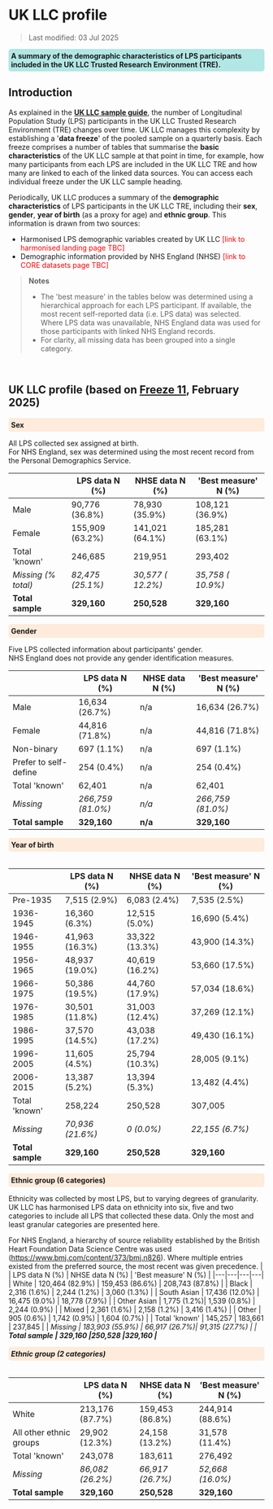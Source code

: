 # UK LLC profile
>Last modified: 03 Jul 2025
<div style="background-color: rgba(0, 178, 169, 0.3); padding: 5px; border-radius: 5px;"><strong>A summary of the demographic characteristics of LPS participants included in the UK LLC Trusted Research Environment (TRE).</strong></div>  

## Introduction  
As explained in the [**UK LLC sample guide**](../Sample/UKLLC_sample.md), the number of Longitudinal Population Study (LPS) participants in the UK LLC Trusted Research Environment (TRE) changes over time. UK LLC manages this complexity by establishing a '**data freeze**' of the pooled sample on a quarterly basis. Each freeze comprises a number of tables that summarise the **basic characteristics** of the UK LLC sample at that point in time, for example, how many participants from each LPS are included in the UK LLC TRE and how many are linked to each of the linked data sources. You can access each individual freeze under the UK LLC sample heading. 

Periodically, UK LLC produces a summary of the **demographic characteristics** of LPS participants in the UK LLC TRE, including their **sex**, **gender**, **year of birth** (as a proxy for age) and **ethnic group**. This information is drawn from two sources:  
* Harmonised LPS demographic variables created by UK LLC <span style="color:red">[link to harmonised landing page TBC]</span>
* Demographic information provided by NHS England (NHSE) <span style="color:red">[link to CORE datasets page TBC]</span>

> **Notes**  
>* The 'best measure' in the tables below was determined using a hierarchical approach for each LPS participant. If available, the most recent self-reported data (i.e. LPS data) was selected. Where LPS data was unavailable, NHS England data was used for those participants with linked NHS England records. 
>* For clarity, all missing data has been grouped into a single category.   
<br>

## UK LLC profile (based on [Freeze 11](../Sample/freezes/freeze11.ipynb), February 2025)
<div style="background-color: rgba(255, 218, 185, 0.5); padding: 5px; border-radius: 5px;"><strong>Sex</strong></div>  

All LPS collected sex assigned at birth.  
For NHS England, sex was determined using the most recent record from the Personal Demographics Service.  

| | LPS data N (%)  | NHSE data N (%) | 'Best measure' N (%) |
|---|---|---|---|
| Male | 90,776 (36.8%) | 78,930 (35.9%) | 108,121 (36.9%) |
| Female | 155,909 (63.2%) | 141,021 (64.1%) | 185,281 (63.1%) | 
| Total 'known'| 246,685 | 219,951 | 293,402 |
| <i>Missing (% total) | <i>82,475 (25.1%)| <i>30,577 ( 12.2%) | <i>35,758 ( 10.9%) | 
| <b>Total sample | <b>329,160 |<b>250,528 |<b>329,160 |

<div style="background-color: rgba(255, 218, 185, 0.5); padding: 5px; border-radius: 5px;"><strong>Gender</strong></div>  

Five LPS collected information about participants' gender.  
NHS England does not provide any gender identification measures.  

| | LPS data N (%)  | NHSE data N (%) | 'Best measure' N (%) |
|---|---|---|---|
| Male | 16,634 (26.7%) | n/a | 16,634 (26.7%) |
| Female | 44,816 (71.8%) | n/a | 44,816 (71.8%) |
| Non-binary | 697 (1.1%) | n/a | 697 (1.1%) |
| Prefer to self-define | 254 (0.4%) | n/a | 254 (0.4%) |
| Total 'known' | 62,401 | n/a | 62,401|
| <i>Missing | <i>266,759 (81.0%)| <i>n/a | <i>266,759 (81.0%) |
| <b>Total sample | <b>329,160|<b>n/a | <b>329,160 |

<div style="background-color: rgba(255, 218, 185, 0.5); padding: 5px; border-radius: 5px;"><strong>Year of birth</strong></div>  
<br>


| | LPS data N (%)  | NHSE data N (%) | 'Best measure' N (%) |
|---|---|---|---|
| Pre-1935 | 7,515 (2.9%) | 6,083 (2.4%) | 7,535 (2.5%)  | 
| 1936-1945 | 16,360 (6.3%) |  12,515 (5.0%)| 16,690 (5.4%) | 
| 1946-1955 | 41,963 (16.3%) | 33,322 (13.3%) | 43,900 (14.3%) |
| 1956-1965 | 48,937 (19.0%) | 40,619 (16.2%) | 53,660 (17.5%) |
| 1966-1975 | 50,386 (19.5%) | 44,760 (17.9%) | 57,034 (18.6%) |
| 1976-1985 | 30,501 (11.8%) | 31,003 (12.4%) | 37,269 (12.1%) | 
| 1986-1995 | 37,570 (14.5%) | 43,038 (17.2%) | 49,430 (16.1%) | 
| 1996-2005 | 11,605 (4.5%) | 25,794 (10.3%) | 28,005 (9.1%) | 
| 2006-2015 | 13,387 (5.2%) | 13,394 (5.3%) | 13,482 (4.4%) | 
| Total 'known' | 258,224 | 250,528 | 307,005 | 
| <i>Missing |<i>70,936 (21.6%) | <i>0 (0.0%) | <i>22,155 (6.7%) |
| <b>Total sample | <b>329,160 |<b>250,528 |<b>329,160 |

<div style="background-color: rgba(255, 218, 185, 0.5); padding: 5px; border-radius: 5px;"><strong>Ethnic group (6 categories)</strong></div>  

Ethnicity was collected by most LPS, but to varying degrees of granularity. UK LLC has harmonised LPS data on ethnicity into six, five and two categories to include all LPS that collected these data.  Only the most and least granular categories are presented here.  

For NHS England, a hierarchy of source reliability established by the British Heart Foundation Data Science Centre was used (https://www.bmj.com/content/373/bmj.n826). Where multiple entries existed from the preferred source, the most recent was given precedence.
| | LPS data N (%)  | NHSE data N (%) | 'Best measure' N (%) |
|---|---|---|---|
| White | 120,464 (82.9%) | 159,453 (86.6%) | 208,743 (87.8%) | 
| Black | 2,316 (1.6%) | 2,244 (1.2%) | 3,060 (1.3%) |
| South Asian | 17,436 (12.0%) | 16,475 (9.0%) | 18,778 (7.9%) |
| Other Asian | 1,775 (1.2%)| 1,539 (0.8%) | 2,244 (0.9%) |
| Mixed | 2,361 (1.6%) | 2,158 (1.2%) | 3,416 (1.4%) |
| Other | 905 (0.6%) | 1,742 (0.9%) | 1,604 (0.7%) |
| Total 'known' | 145,257 | 183,661 | 237,845 |
| <i>Missing | <i> 183,903 (55.9%) | <i>66,917 (26.7%)| <i>91,315 (27.7%) |
| <b>Total sample | <b>329,160 |<b>250,528 |<b>329,160 |

<div style="background-color: rgba(255, 218, 185, 0.5); padding: 5px; border-radius: 5px;"><strong>Ethnic group (2 categories)</strong></div>  
<br>  

| | LPS data N (%)  | NHSE data N (%) | 'Best measure' N (%) |
|---|---|---|---|
| White | 213,176 (87.7%)| 159,453 (86.8%) | 244,914 (88.6%) | 
| All other ethnic groups | 29,902 (12.3%)| 24,158 (13.2%) | 31,578 (11.4%) |
| Total 'known' | 243,078 | 183,611 | 276,492 |
| <i>Missing | <i> 86,082 (26.2%) | <i>66,917 (26.7%)| <i>52,668 (16.0%) |
| <b>Total sample | <b>329,160 |<b>250,528 |<b>329,160 |